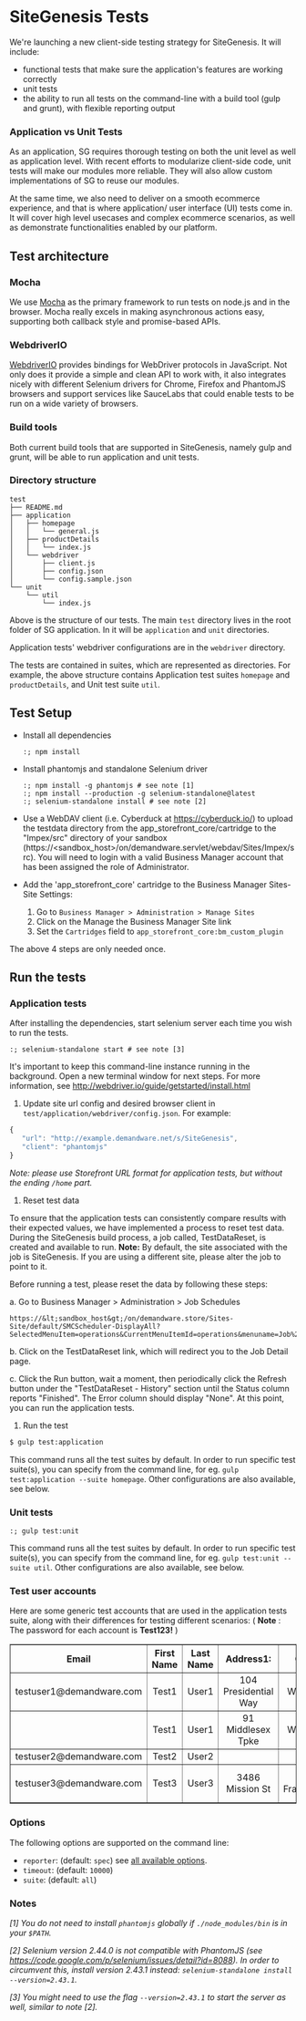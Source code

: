 # SiteGenesis Tests
We're launching a new client-side testing strategy for SiteGenesis. It will include:

- functional tests that make sure the application's features are working correctly
- unit tests
- the ability to run all tests on the command-line with a build tool (gulp and grunt), with flexible reporting output

### Application vs Unit Tests
As an application, SG requires thorough testing on both the unit level as well as application level. With recent efforts to modularize client-side code, unit tests will make our modules more reliable. They will also allow custom implementations of SG to reuse our modules.

At the same time, we also need to deliver on a smooth ecommerce experience, and that is where application/ user interface (UI) tests come in. It will cover high level usecases and complex ecommerce scenarios, as well as demonstrate functionalities enabled by our platform.

## Test architecture
### Mocha
We use [Mocha](http://mochajs.org) as the primary framework to run tests on node.js and in the browser. Mocha really excels in making asynchronous actions easy, supporting both callback style and promise-based APIs.

### WebdriverIO
[WebdriverIO](http://webdriver.io) provides bindings for WebDriver protocols in JavaScript. Not only does it provide a simple and clean API to work with, it also integrates nicely with different Selenium drivers for Chrome, Firefox and PhantomJS browsers and support services like SauceLabs that could enable tests to be run on a wide variety of browsers.

### Build tools
Both current build tools that are supported in SiteGenesis, namely gulp and grunt, will be able to run application and unit tests.

### Directory structure

```shell
test
├── README.md
├── application
│   ├── homepage
│   │   └── general.js
│   ├── productDetails
│   │   └── index.js
│   └── webdriver
│       ├── client.js
│       ├── config.json
│       └── config.sample.json
└── unit
    └── util
        └── index.js

```
Above is the structure of our tests. The main `test` directory lives in the root folder of SG application. In it will be `application` and `unit` directories.

Application tests' webdriver configurations are in the `webdriver` directory.

The tests are contained in suites, which are represented as directories. For example, the above structure contains Application test suites `homepage` and `productDetails`, and Unit test suite `util`.

## Test Setup

- Install all dependencies

	```shell
	:; npm install
	```

- Install phantomjs and standalone Selenium driver

	```shell
	:; npm install -g phantomjs # see note [1]
	:; npm install --production -g selenium-standalone@latest
	:; selenium-standalone install # see note [2]
	```

- Use a WebDAV client (i.e. Cyberduck at https://cyberduck.io/) to upload the
testdata directory from the app_storefront_core/cartridge to the "Impex/src"
directory of your sandbox (https://&lt;sandbox_host&gt;/on/demandware.servlet/webdav/Sites/Impex/src).
You will need to login with a valid Business Manager account that has been
assigned the role of Administrator.

- Add the 'app_storefront_core' cartridge to the Business Manager Sites-Site
Settings:
    1. Go to `Business Manager > Administration > Manage Sites` 
    1. Click on the Manage the Business Manager Site link
    1. Set the `Cartridges` field to `app_storefront_core:bm_custom_plugin`

The above 4 steps are only needed once.

## Run the tests

### Application tests

After installing the dependencies, start selenium server each time you wish to run the tests.

```shell
:; selenium-standalone start # see note [3]
```

It's important to keep this command-line instance running in the background. Open a new terminal window for next steps. For more information, see http://webdriver.io/guide/getstarted/install.html

1. Update site url config and desired browser client in `test/application/webdriver/config.json`. For example:

 ```javascript
{
	"url": "http://example.demandware.net/s/SiteGenesis",
	"client": "phantomjs"
}
```
 *Note: please use Storefront URL format for application tests, but without the ending `/home` part.*

1. Reset test data

 To ensure that the application tests can consistently compare results with their
expected values, we have implemented a process to reset test data.  During the 
SiteGenesis build process, a job called, TestDataReset, is created and available
to run.  **Note:** By default, the site associated with the job is SiteGenesis.
If you are using a different site, please alter the job to point to it.

 Before running a test, please reset the data by following these steps:
 
 a. Go to Business Manager > Administration > Job Schedules

    https://&lt;sandbox_host&gt;/on/demandware.store/Sites-Site/default/SMCScheduler-DisplayAll?SelectedMenuItem=operations&CurrentMenuItemId=operations&menuname=Job%20Schedules&mainmenuname=Operations

 b. Click on the TestDataReset link, which will redirect you to the Job Detail page.

 c. Click the Run button, wait a moment, then periodically click the Refresh
button under the "TestDataReset - History" section until the Status column reports
"Finished".  The Error column should display "None".  At this point, you can run
the application tests.

1. Run the test

 ```sh
$ gulp test:application
```

 This command runs all the test suites by default. In order to run specific test suite(s), you can specify from the command line, for eg. `gulp test:application --suite homepage`.
Other configurations are also available, see below.

### Unit tests

```shell
:; gulp test:unit
```
This command runs all the test suites by default. In order to run specific test suite(s), you can specify from the command line, for eg. `gulp test:unit --suite util`.
Other configurations are also available, see below.

### Test user accounts

Here are some generic test accounts that are used in the application tests suite, 
along with their differences for testing different scenarios:
( **Note** : The password for each account is **Test123!** )

<table cellspacing=1 cellpadding=2 border=1>
<thead>
	<tr>
		<th>Email</th>
		<th>First Name</th>
		<th>Last Name</th>
		<th>Address1:</th>
		<th>City</th>
		<th>State Code</th>
		<th>Postal Code</th>
		<th>Country Code</th>
		<th>Phone</th>
		<th>AddressID</th>
		<th>Preferred Address</th>
		<th>Gender</th>
	</tr>
</thead>
<tr>
	<td align='center'>testuser1@demandware.com</td>
	<td align='center'>Test1</td>
	<td align='center'>User1</td>
	<td align='center'>104 Presidential Way</td>
	<td align='center'>Woburn</td>
	<td align='center'>MA</td>
	<td align='center'>01801</td>
	<td align='center'>US</td>
	<td align='center'>781-555-1212</td>
	<td align='center'>Home</td>
	<td align='center'>&#10004;</td>
	<td align='center'>F</td>
</tr>
<tr>
	<td align='center'></td>
	<td align='center'>Test1</td>
	<td align='center'>User1</td>
	<td align='center'>91 Middlesex Tpke</td>
	<td align='center'>Woburn</td>
	<td align='center'>MA</td>
	<td align='center'>01801</td>
	<td align='center'>US</td>
	<td align='center'>781-555-1212</td>
	<td align='center'>Work</td>
	<td align='center'></td>
	<td align='center'></td>
</tr>

<tr>
	<td align='center'>testuser2@demandware.com</td>
	<td align='center'>Test2</td>
	<td align='center'>User2</td>
	<td align='center'></td>
	<td align='center'></td>
	<td align='center'></td>
	<td align='center'></td>
	<td align='center'></td>
	<td align='center'></td>
	<td align='center'></td>
	<td align='center'></td>
	<td align='center'>M</td>
</tr>

<tr>
	<td align='center'>testuser3@demandware.com</td>
	<td align='center'>Test3</td>
	<td align='center'>User3</td>
	<td align='center'>3486 Mission St</td>
	<td align='center'>San Francisco</td>
	<td align='center'>CA</td>
	<td align='center'>94110</td>
	<td align='center'>US</td>
	<td align='center'>415-555-1212</td>
	<td align='center'>Mom's</td>
	<td align='center'>&#10004;</td>
	<td align='center'>F</td>
</tr>

</table>

### Options
The following options are supported on the command line:

- `reporter`: (default: `spec`) see [all available options](http://mochajs.org/#reporters).
- `timeout`: (default: `10000`)
- `suite`: (default: `all`)

### Notes
*[1] You do not need to install `phantomjs` globally if `./node_modules/bin` is in your `$PATH`.*

*[2] Selenium version 2.44.0 is not compatible with PhantomJS (see https://code.google.com/p/selenium/issues/detail?id=8088). In order to circumvent this, install version 2.43.1 instead: `selenium-standalone install --version=2.43.1`.*

*[3] You might need to use the flag `--version=2.43.1` to start the server as well, similar to note [2].*
